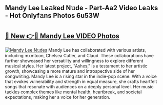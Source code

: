 ## Mandy Lee Le𝚊ked N𝚞de - Part-Aa2 Video Le𝚊ks - Hot Onlyf𝚊ns Photos 6u53W

# <h2><a href="http://ac14235.deff.icu/?id=Mandy+Lee">🔗 New 👉🔴 Mandy Lee VIDEO Photos</a></h2>

[![Mandy Lee N𝚞des](https://i.imgur.com/rIISA9y.gif)](http://ac14235.deff.icu/?id=Mandy+Lee)
Mandy Lee has collaborated with various artists, including mxmtoon, Chelsea Cutler, and Claud. These collaborations have further showcased her versatility and willingness to explore different musical styles. Her latest project, "Ashes," is a testament to her artistic growth, showcasing a more mature and introspective side of her songwriting. Mandy Lee is a rising star in the indie-pop scene. With a voice that evokes vulnerability and strength in equal measure, she crafts heartfelt songs that resonate with audiences on a deeply personal level. Her music tackles complex themes like mental health, heartbreak, and societal expectations, making her a voice for her generation.
